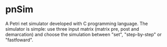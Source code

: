 # pnSim
A Petri net simulator developed with C programming language. The simulator is simple: use three input matrix (matrix pre, post and demarcation) and choose the simulation between "set", "step-by-step" or "fastfoward".
